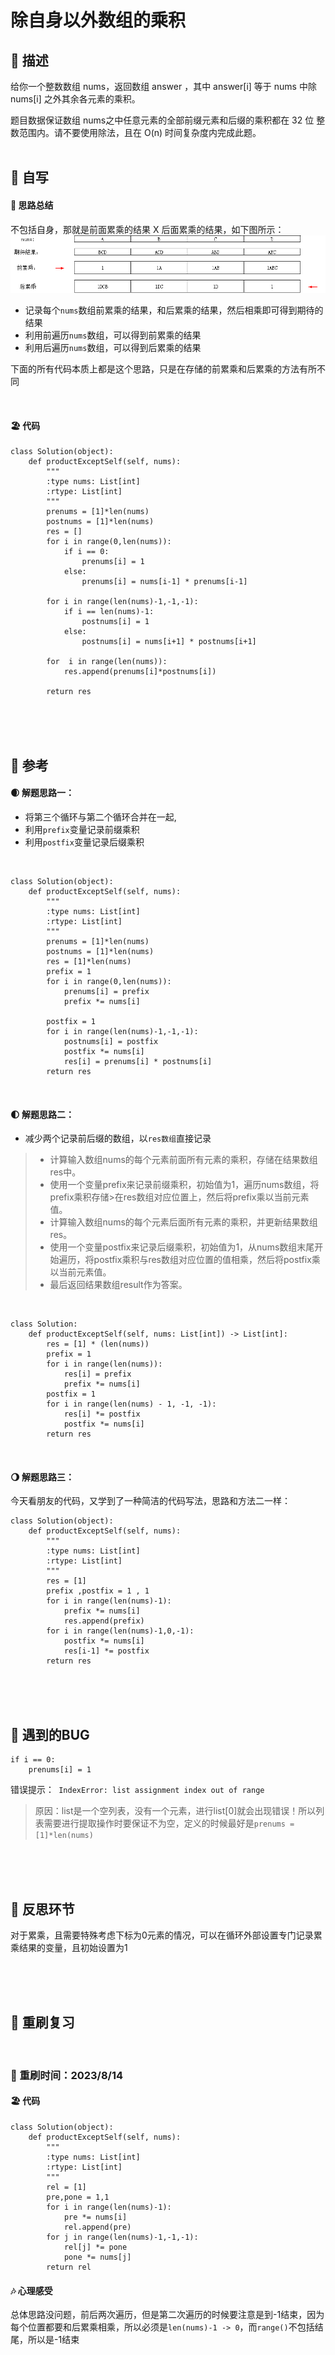 # 除自身以外数组的乘积

## 🚎 描述
给你一个整数数组 nums，返回数组 answer ，其中 answer[i] 等于 nums 中除 nums[i] 之外其余各元素的乘积。

题目数据保证数组 nums之中任意元素的全部前缀元素和后缀的乘积都在  32 位 整数范围内。请不要使用除法，且在 O(n) 时间复杂度内完成此题。
<br>
<br>
 
## 🛶 自写
#### 🧱 思路总结
不包括自身，那就是前面累乘的结果 X 后面累乘的结果，如下图所示：![累乘示意图](../attachments/238除自身以外数组的乘积.png)

- 记录每个`nums`数组前累乘的结果，和后累乘的结果，然后相乘即可得到期待的结果
- 利用前遍历`nums`数组，可以得到前累乘的结果
- 利用后遍历`nums`数组，可以得到后累乘的结果

下面的所有代码本质上都是这个思路，只是在存储的前累乘和后累乘的方法有所不同

<br>
 
#### 🏖 代码


```
class Solution(object):
    def productExceptSelf(self, nums):
        """
        :type nums: List[int]
        :rtype: List[int]
        """
        prenums = [1]*len(nums)
        postnums = [1]*len(nums)
        res = []
        for i in range(0,len(nums)):
            if i == 0:
                prenums[i] = 1
            else:
                prenums[i] = nums[i-1] * prenums[i-1]

        for i in range(len(nums)-1,-1,-1):
            if i == len(nums)-1:
                postnums[i] = 1
            else:
                postnums[i] = nums[i+1] * postnums[i+1]
         
        for  i in range(len(nums)):
            res.append(prenums[i]*postnums[i])

        return res
```

 
<br>
<br>
<br>
 
## 🛫 参考
#### 🌒 解题思路一：

- 将第三个循环与第二个循环合并在一起,
- 利用`prefix`变量记录前缀乘积
- 利用`postfix`变量记录后缀乘积

<br>

```
class Solution(object):
    def productExceptSelf(self, nums):
        """
        :type nums: List[int]
        :rtype: List[int]
        """
        prenums = [1]*len(nums)
        postnums = [1]*len(nums)
        res = [1]*len(nums)
        prefix = 1
        for i in range(0,len(nums)):
            prenums[i] = prefix
            prefix *= nums[i] 

        postfix = 1
        for i in range(len(nums)-1,-1,-1):
            postnums[i] = postfix
            postfix *= nums[i]
            res[i] = prenums[i] * postnums[i]
        return res
```

<br>
 
#### 🌓 解题思路二：

- 减少两个记录前后缀的数组，以`res数组`直接记录

>- 计算输入数组nums的每个元素前面所有元素的乘积，存储在结果数组res中。
>- 使用一个变量prefix来记录前缀乘积，初始值为1，遍历nums数组，将prefix乘积存储>在res数组对应位置上，然后将prefix乘以当前元素值。
>- 计算输入数组nums的每个元素后面所有元素的乘积，并更新结果数组res。
>- 使用一个变量postfix来记录后缀乘积，初始值为1，从nums数组末尾开始遍历，将postfix乘积与res数组对应位置的值相乘，然后将postfix乘以当前元素值。
>- 最后返回结果数组result作为答案。

<br>

```
class Solution:
    def productExceptSelf(self, nums: List[int]) -> List[int]:
        res = [1] * (len(nums))
        prefix = 1
        for i in range(len(nums)):
            res[i] = prefix
            prefix *= nums[i]
        postfix = 1
        for i in range(len(nums) - 1, -1, -1):
            res[i] *= postfix
            postfix *= nums[i]
        return res

```
<br>
 
#### 🌖 解题思路三：
今天看朋友的代码，又学到了一种简洁的代码写法，思路和方法二一样：

```
class Solution(object):
    def productExceptSelf(self, nums):
        """
        :type nums: List[int]
        :rtype: List[int]
        """
        res = [1]
        prefix ,postfix = 1 , 1
        for i in range(len(nums)-1):
            prefix *= nums[i] 
            res.append(prefix)
        for i in range(len(nums)-1,0,-1):
            postfix *= nums[i]
            res[i-1] *= postfix
        return res
```
 
<br>
<br>
<br> 

 
 
## 🐞 遇到的BUG
```
if i == 0:
    prenums[i] = 1
```
错误提示：` IndexError: list assignment index out of range`
>原因：list是一个空列表，没有一个元素，进行list[0]就会出现错误！所以列表需要进行提取操作时要保证不为空，定义的时候最好是`prenums = [1]*len(nums)`

<br>
<br>
<br>


## 🌊 反思环节
对于累乘，且需要特殊考虑下标为0元素的情况，可以在循环外部设置专门记录累乘结果的变量，且初始设置为1

 
<br>
<br>
<br>
 
## 🔁 重刷复习
 
<br>
 
### 📅 重刷时间：2023/8/14
#### 🏖 代码
```
class Solution(object):
    def productExceptSelf(self, nums):
        """
        :type nums: List[int]
        :rtype: List[int]
        """
        rel = [1]
        pre,pone = 1,1
        for i in range(len(nums)-1):
            pre *= nums[i]
            rel.append(pre)
        for j in range(len(nums)-1,-1,-1):
            rel[j] *= pone
            pone *= nums[j]
        return rel
```
#### 🎶 心理感受
总体思路没问题，前后两次遍历，但是第二次遍历的时候要注意是到-1结束，因为每个位置都要和后累乘相乘，所以必须是`len(nums)-1 -> 0`，而`range()`不包括结尾，所以是-1结束
 
<br>